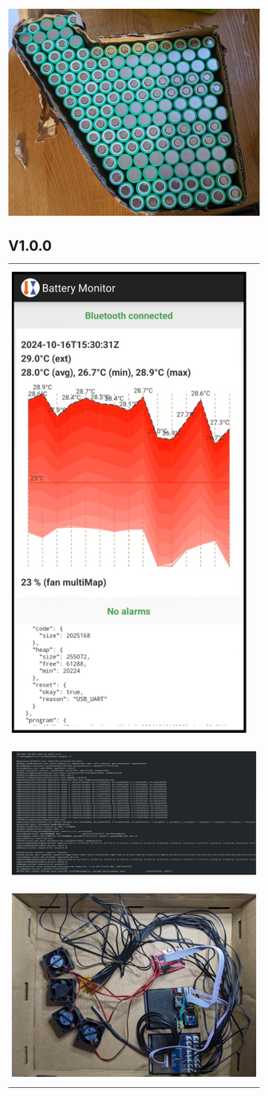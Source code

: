 ![Battery Cells](optimiser/battery_cells_image.jpg)


<h1>V1.0.0</h1>

<table>
  <tr><td>

[![Android](materials/v1_0_0_android.jpg)](materials/v1_0_0_android.mp4)

  </td><td>
  </td></tr>
  <tr><td colspan="2">

![Arduino](materials/v1_0_0_arduino.jpg)
  
  </td></tr>
  <tr><td colspan="2">

![Arduino](arduino/Battery_Monitor/assets/hardware_layout.jpg)

  </td></tr>
</table>
